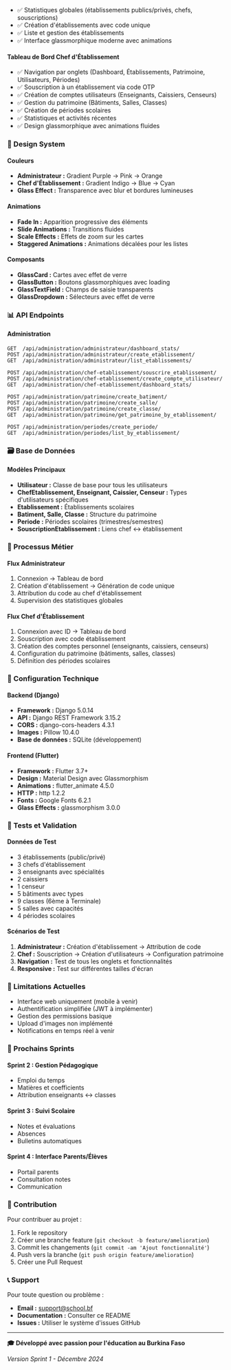 - ✅ Statistiques globales (établissements publics/privés, chefs, souscriptions)
- ✅ Création d'établissements avec code unique
- ✅ Liste et gestion des établissements
- ✅ Interface glassmorphique moderne avec animations

#### Tableau de Bord Chef d'Établissement
- ✅ Navigation par onglets (Dashboard, Établissements, Patrimoine, Utilisateurs, Périodes)
- ✅ Souscription à un établissement via code OTP
- ✅ Création de comptes utilisateurs (Enseignants, Caissiers, Censeurs)
- ✅ Gestion du patrimoine (Bâtiments, Salles, Classes)
- ✅ Création de périodes scolaires
- ✅ Statistiques et activités récentes
- ✅ Design glassmorphique avec animations fluides

### 🎨 Design System

#### Couleurs
- **Administrateur :** Gradient Purple → Pink → Orange
- **Chef d'Établissement :** Gradient Indigo → Blue → Cyan
- **Glass Effect :** Transparence avec blur et bordures lumineuses

#### Animations
- **Fade In :** Apparition progressive des éléments
- **Slide Animations :** Transitions fluides
- **Scale Effects :** Effets de zoom sur les cartes
- **Staggered Animations :** Animations décalées pour les listes

#### Composants
- **GlassCard :** Cartes avec effet de verre
- **GlassButton :** Boutons glassmorphiques avec loading
- **GlassTextField :** Champs de saisie transparents
- **GlassDropdown :** Sélecteurs avec effet de verre

### 📊 API Endpoints

#### Administration
```
GET  /api/administration/administrateur/dashboard_stats/
POST /api/administration/administrateur/create_etablissement/
GET  /api/administration/administrateur/list_etablissements/

POST /api/administration/chef-etablissement/souscrire_etablissement/
POST /api/administration/chef-etablissement/create_compte_utilisateur/
GET  /api/administration/chef-etablissement/dashboard_stats/

POST /api/administration/patrimoine/create_batiment/
POST /api/administration/patrimoine/create_salle/
POST /api/administration/patrimoine/create_classe/
GET  /api/administration/patrimoine/get_patrimoine_by_etablissement/

POST /api/administration/periodes/create_periode/
GET  /api/administration/periodes/list_by_etablissement/
```

### 🗃️ Base de Données

#### Modèles Principaux
- **Utilisateur :** Classe de base pour tous les utilisateurs
- **ChefEtablissement, Enseignant, Caissier, Censeur :** Types d'utilisateurs spécifiques
- **Etablissement :** Établissements scolaires
- **Batiment, Salle, Classe :** Structure du patrimoine
- **Periode :** Périodes scolaires (trimestres/semestres)
- **SouscriptionEtablissement :** Liens chef ↔ établissement

### 🔄 Processus Métier

#### Flux Administrateur
1. Connexion → Tableau de bord
2. Création d'établissement → Génération de code unique
3. Attribution du code au chef d'établissement
4. Supervision des statistiques globales

#### Flux Chef d'Établissement
1. Connexion avec ID → Tableau de bord
2. Souscription avec code établissement
3. Création des comptes personnel (enseignants, caissiers, censeurs)
4. Configuration du patrimoine (bâtiments, salles, classes)
5. Définition des périodes scolaires

### 🔧 Configuration Technique

#### Backend (Django)
- **Framework :** Django 5.0.14
- **API :** Django REST Framework 3.15.2
- **CORS :** django-cors-headers 4.3.1
- **Images :** Pillow 10.4.0
- **Base de données :** SQLite (développement)

#### Frontend (Flutter)
- **Framework :** Flutter 3.7+
- **Design :** Material Design avec Glassmorphism
- **Animations :** flutter_animate 4.5.0
- **HTTP :** http 1.2.2
- **Fonts :** Google Fonts 6.2.1
- **Glass Effects :** glassmorphism 3.0.0

### 🧪 Tests et Validation

#### Données de Test
- 3 établissements (public/privé)
- 3 chefs d'établissement
- 3 enseignants avec spécialités
- 2 caissiers
- 1 censeur
- 5 bâtiments avec types
- 9 classes (6ème à Terminale)
- 5 salles avec capacités
- 4 périodes scolaires

#### Scénarios de Test
1. **Administrateur :** Création d'établissement → Attribution de code
2. **Chef :** Souscription → Création d'utilisateurs → Configuration patrimoine
3. **Navigation :** Test de tous les onglets et fonctionnalités
4. **Responsive :** Test sur différentes tailles d'écran

### 🚧 Limitations Actuelles

- Interface web uniquement (mobile à venir)
- Authentification simplifiée (JWT à implémenter)
- Gestion des permissions basique
- Upload d'images non implémenté
- Notifications en temps réel à venir

### 🔮 Prochains Sprints

#### Sprint 2 : Gestion Pédagogique
- Emploi du temps
- Matières et coefficients
- Attribution enseignants ↔ classes

#### Sprint 3 : Suivi Scolaire
- Notes et évaluations
- Absences
- Bulletins automatiques

#### Sprint 4 : Interface Parents/Élèves
- Portail parents
- Consultation notes
- Communication

### 🤝 Contribution

Pour contribuer au projet :

1. Fork le repository
2. Créer une branche feature (`git checkout -b feature/amelioration`)
3. Commit les changements (`git commit -am 'Ajout fonctionnalité'`)
4. Push vers la branche (`git push origin feature/amelioration`)
5. Créer une Pull Request

### 📞 Support

Pour toute question ou problème :

- **Email :** support@school.bf
- **Documentation :** Consulter ce README
- **Issues :** Utiliser le système d'issues GitHub

---

**🎓 Développé avec passion pour l'éducation au Burkina Faso**

*Version Sprint 1 - Décembre 2024*
